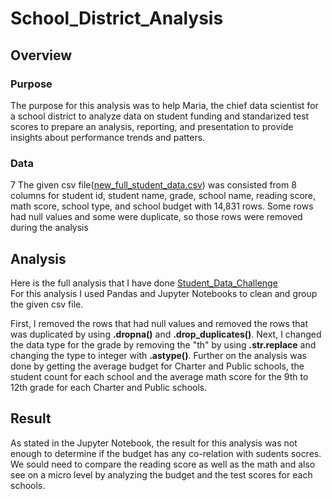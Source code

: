 # School_District_Analysis

## Overview
### Purpose
The purpose for this analysis was to help Maria, the chief data scientist for a school district to analyze data on student funding and standarized test scores to prepare an analysis, reporting, and presentation to provide insights about performance trends and patters.

### Data
7
The given csv file([new_full_student_data.csv](https://github.com/ninicholasas/School_District_Analysis/blob/main/Resources/new_full_student_data.csv)) was consisted from 8 columns for student id, student name, grade, school name, reading score, math score, school type, and school budget with 14,831 rows. Some rows had null values and some were duplicate, so those rows were removed during the analysis

## Analysis
Here is the full analysis that I have done [Student_Data_Challenge](https://github.com/ninicholasas/School_District_Analysis/blob/main/Unsolved/Student_Data_Challenge_Starter_Code.ipynb)<br />
For this analysis I used Pandas and Jupyter Notebooks to clean and group the given csv file.

First, I removed the rows that had null values and removed the rows that was duplicated by using __.dropna()__ and __.drop_duplicates()__.
Next, I changed the data type for the grade by removing the "th" by using __.str.replace__ and changing the type to integer with __.astype()__.
Further on the analysis was done by getting the average budget for Charter and Public schools, the student count for each school and the average math score for the 9th to 12th grade for each Charter and Public schools.

## Result
As stated in the Jupyter Notebook, the result for this analysis was not enough to determine if the budget has any co-relation with sudents socres.
We sould need to compare the reading score as well as the math and also see on a micro level by analyzing the budget and the test scores for each schools.
